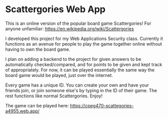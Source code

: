 # Scattergories Web App

This is an online version of the popular board game Scattergories!
For anyone unfamiliar: https://en.wikipedia.org/wiki/Scattergories

I developed this project for my Web Applications Security class.
Currently it functions as an avenue for people to play the game
together online without having to own the board game.

I plan on adding a backend to the project for given answers to be
automatically checked/compared, and for points to be given and kept
track of appropriately. For now, it can be played essentially the
same way the board game would be played, just over the internet.

Every game has a unique ID. You can create your own and have your
friends join, or join someone else's by typing in the ID of their
game. The rest functions like normal Scattergories. Enjoy!

The game can be played here:
https://cpeg470-scattegories-a4955.web.app/
